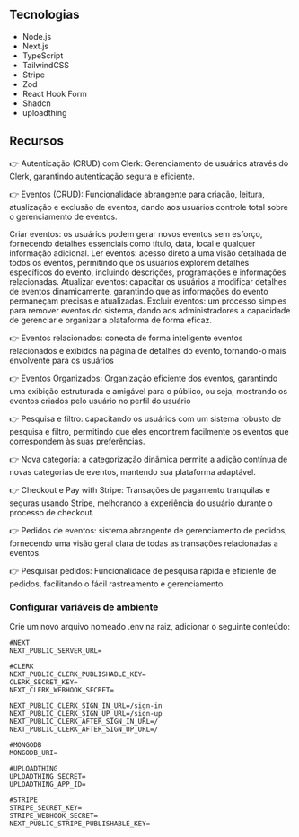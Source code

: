 ## Tecnologias

- Node.js
- Next.js
- TypeScript
- TailwindCSS
- Stripe
- Zod
- React Hook Form
- Shadcn
- uploadthing

## Recursos

👉 Autenticação (CRUD) com Clerk: Gerenciamento de usuários através do Clerk, garantindo autenticação segura e eficiente.

👉 Eventos (CRUD): Funcionalidade abrangente para criação, leitura, atualização e exclusão de eventos, dando aos usuários controle total sobre o gerenciamento de eventos.

Criar eventos: os usuários podem gerar novos eventos sem esforço, fornecendo detalhes essenciais como título, data, local e qualquer informação adicional.
Ler eventos: acesso direto a uma visão detalhada de todos os eventos, permitindo que os usuários explorem detalhes específicos do evento, incluindo descrições, programações e informações relacionadas.
Atualizar eventos: capacitar os usuários a modificar detalhes de eventos dinamicamente, garantindo que as informações do evento permaneçam precisas e atualizadas.
Excluir eventos: um processo simples para remover eventos do sistema, dando aos administradores a capacidade de gerenciar e organizar a plataforma de forma eficaz.

👉 Eventos relacionados: conecta de forma inteligente eventos relacionados e exibidos na página de detalhes do evento, tornando-o mais envolvente para os usuários

👉 Eventos Organizados: Organização eficiente dos eventos, garantindo uma exibição estruturada e amigável para o público, ou seja, mostrando os eventos criados pelo usuário no perfil do usuário

👉 Pesquisa e filtro: capacitando os usuários com um sistema robusto de pesquisa e filtro, permitindo que eles encontrem facilmente os eventos que correspondem às suas preferências.

👉 Nova categoria: a categorização dinâmica permite a adição contínua de novas categorias de eventos, mantendo sua plataforma adaptável.

👉 Checkout e Pay with Stripe: Transações de pagamento tranquilas e seguras usando Stripe, melhorando a experiência do usuário durante o processo de checkout.

👉 Pedidos de eventos: sistema abrangente de gerenciamento de pedidos, fornecendo uma visão geral clara de todas as transações relacionadas a eventos.

👉 Pesquisar pedidos: Funcionalidade de pesquisa rápida e eficiente de pedidos, facilitando o fácil rastreamento e gerenciamento.

### Configurar variáveis ​​de ambiente

Crie um novo arquivo nomeado .env na raiz, adicionar o seguinte conteúdo:

```
#NEXT
NEXT_PUBLIC_SERVER_URL=

#CLERK
NEXT_PUBLIC_CLERK_PUBLISHABLE_KEY=
CLERK_SECRET_KEY=
NEXT_CLERK_WEBHOOK_SECRET=

NEXT_PUBLIC_CLERK_SIGN_IN_URL=/sign-in
NEXT_PUBLIC_CLERK_SIGN_UP_URL=/sign-up
NEXT_PUBLIC_CLERK_AFTER_SIGN_IN_URL=/
NEXT_PUBLIC_CLERK_AFTER_SIGN_UP_URL=/

#MONGODB
MONGODB_URI=

#UPLOADTHING
UPLOADTHING_SECRET=
UPLOADTHING_APP_ID=

#STRIPE
STRIPE_SECRET_KEY=
STRIPE_WEBHOOK_SECRET=
NEXT_PUBLIC_STRIPE_PUBLISHABLE_KEY=

```
